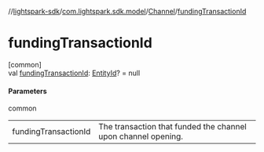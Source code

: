 //[lightspark-sdk](../../../index.md)/[com.lightspark.sdk.model](../index.md)/[Channel](index.md)/[fundingTransactionId](funding-transaction-id.md)

# fundingTransactionId

[common]\
val [fundingTransactionId](funding-transaction-id.md): [EntityId](../-entity-id/index.md)? = null

#### Parameters

common

| | |
|---|---|
| fundingTransactionId | The transaction that funded the channel upon channel opening. |
